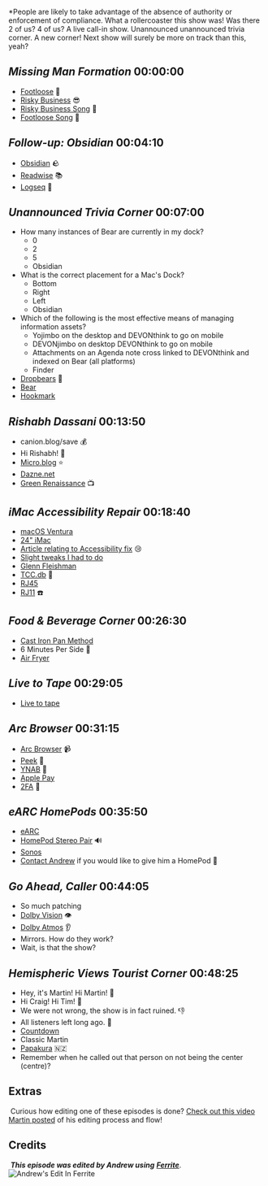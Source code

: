 *People are likely to take advantage of the absence of authority or enforcement of compliance. What a rollercoaster this show was! Was there 2 of us? 4 of us? A live call-in show. Unannounced unannounced trivia corner. A new corner! Next show will surely be more on track than this, yeah?

## _Missing Man Formation_ 00:00:00
- [Footloose](https://www.themoviedb.org/movie/1788) 🦶
- [Risky Business](https://www.themoviedb.org/movie/9346) 😎
- [Risky Business Song](https://www.youtube.com/watch?v=G2UVsyVLLcE) 🎵
- [Footloose Song](https://www.youtube.com/watch?v=ltrMfT4Qz5Y) 🎵

## _Follow-up: Obsidian_ 00:04:10
- [Obsidian](https://obsidian.md/) 🪨
- [Readwise](https://readwise.io/) 📚
- [Logseq](https://logseq.com/) 🤔

## _Unannounced Trivia Corner_ 00:07:00
- How many instances of Bear are currently in my dock?
	- 0
	- 2
	- 5
	- Obsidian
- What is the correct placement for a Mac's Dock?
	- Bottom
	- Right
	- Left
	- Obsidian
- Which of the following is the most effective means of managing information assets?
	- Yojimbo on the desktop and DEVONthink to go on mobile
	- DEVONjimbo on desktop DEVONthink to go on mobile
	- Attachments on an Agenda note cross linked to DEVONthink and indexed on Bear (all platforms)
	- Finder
- [Dropbears](https://en.wikipedia.org/wiki/Drop_bear) 🧸
- [Bear](https://bear.app/)
- [Hookmark](https://hookproductivity.com/)


## _Rishabh Dassani_ 00:13:50
- canion.blog/save 💰
- Hi Rishabh! 👋
- [Micro.blog](https://micro.blog/) ⭐
- [Dazne.net](https://dazne.net/)
- [Green Renaissance](https://www.youtube.com/@GreenRenaissanceFilms) 📺

## _iMac Accessibility Repair_ 00:18:40
- [macOS Ventura](https://www.apple.com/macos/ventura/)
- [24" iMac](https://www.apple.com/imac-24/)
- [Article relating to Accessibility fix](https://www.macworld.com/article/1378183/how-to-reset-macos-privacy-preferences-when-other-options-dont-work.html) 😢
- [Slight tweaks I had to do](https://social.lol/@jason/109867009157132250)
- [Glenn Fleishman](https://www.macworld.com/author/glennf)
- [TCC.db](https://www.rainforestqa.com/blog/macos-tcc-db-deep-dive) 🤬
- [RJ45](https://en.wikipedia.org/wiki/Registered_jack)
- [RJ11](https://en.wikipedia.org/wiki/Registered_jack) ☎️

## _Food & Beverage Corner_ 00:26:30
- [Cast Iron Pan Method](https://www.lodgecastiron.com/story/how-sear-a-steak-cast-iron)
- 6 Minutes Per Side 🥩
- [Air Fryer](https://en.wikipedia.org/wiki/Air_fryer)

## _Live to Tape_ 00:29:05
- [Live to tape](https://www.patrickkphillips.com/television/live-to-tape-isnt-that-an-oxymoron/)

## _Arc Browser_ 00:31:15
- [Arc Browser](https://arc.net/) 📹
- [Peek](https://www.youtube.com/watch?v=biPlFWl64ws) 🫣
- [YNAB](http://www.ynab.com/) 🤑
- [Apple Pay](https://www.apple.com/apple-pay/)
- [2FA](https://en.wikipedia.org/wiki/Multi-factor_authentication) 🔐

## _eARC HomePods_ 00:35:50
- [eARC](https://www.howtogeek.com/763334/what-is-earc/)
- [HomePod Stereo Pair](https://support.apple.com/guide/homepod/set-up-a-homepod-stereo-pair-apd1ed62a52a/homepod) 🔊
- [Sonos](https://www.sonos.com/en-us/home)
- [Contact Andrew](mailto:andrew@andrewcanion.com) if you would like to give him a HomePod 📧

## _Go Ahead, Caller_ 00:44:05
- So much patching
- [Dolby Vision](https://en.wikipedia.org/wiki/Dolby_Vision) 👁️
- [Dolby Atmos](https://en.wikipedia.org/wiki/Dolby_Atmos) 👂
- Mirrors. How do they work?
- Wait, is that the show?

## _Hemispheric Views Tourist Corner_ 00:48:25
- Hey, it's Martin! Hi Martin! 👋
- Hi Craig! Hi Tim! 👋
- We were not wrong, the show is in fact ruined. 👎
- All listeners left long ago. 🦗
- [Countdown](<https://en.wikipedia.org/wiki/Countdown_(supermarket)>)
- Classic Martin
- [Papakura](<https://en.wikipedia.org/wiki/Countdown_(supermarket)>) 🇳🇿
- Remember when he called out that person on not being the center (centre)?




## Extras
​
Curious how editing one of these episodes is done? [Check out this video Martin posted](https://www.youtube.com/watch?v=eMSRXU3_Cvo) of his editing process and flow!
​
​
## Credits
​
**_This episode was edited by Andrew using_** [**_Ferrite_**](https://www.wooji-juice.com/products/ferrite).
​
![Andrew's Edit In Ferrite](https://cdn.hemisphericviews.com/Hemispheric%20Views%20Episode%20078%20Edit.png)
